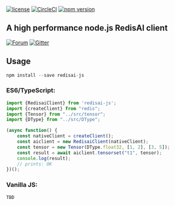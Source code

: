 [![license](https://img.shields.io/github/license/filipecosta90/redisai-js.svg)](https://github.com/filipecosta90/redisai-js)
[![CircleCI](https://circleci.com/gh/filipecosta90/redisai-js/tree/master.svg?style=svg)](https://circleci.com/gh/filipecosta90/redisai-js/tree/master)
[![npm version](https://badge.fury.io/js/redisai-js.svg)](https://badge.fury.io/js/redisai-js)

## A high performance node.js RedisAI client
[![Forum](https://img.shields.io/badge/Forum-RedisAI-blue)](https://forum.redislabs.com/c/modules/redisai)
[![Gitter](https://badges.gitter.im/RedisLabs/RedisAI.svg)](https://gitter.im/RedisLabs/RedisAI?utm_source=badge&utm_medium=badge&utm_campaign=pr-badge)


## Usage

```typescript
npm install --save redisai-js
```
### ES6/TypeScript:

```typescript
import {RedisaiClient} from 'redisai-js';
import {createClient} from "redis";
import {Tensor} from "../src/tensor";
import {DType} from "../src/DType";

(async function() {
    const nativeClient = createClient();
    const aiclient = new RedisaiClient(nativeClient);
    const tensor = new Tensor(DType.float32, [1, 2], [3, 5]);
    const result = await aiclient.tensorset("t1", tensor);
    console.log(result);
    // prints: OK
})();
```


### Vanilla JS:

```javascript
TBD
```